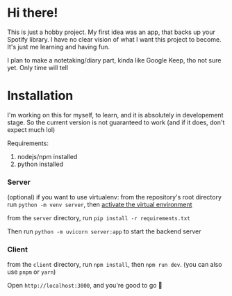 # Hi there!
This is just a hobby project. My first idea was an app, that backs up your Spotify library. I have no clear vision of what I want this project to become. It's just me learning and having fun.

I plan to make a notetaking/diary part, kinda like Google Keep, tho not sure yet. Only time will tell


# Installation
I'm working on this for myself, to learn, and it is absolutely in developement stage. So the current version is not guaranteed to work (and if it does, don't expect much lol)

Requirements:
1. nodejs/npm installed
2. python installed
### Server

(optional) if you want to use virtualenv: from the repository's root directory run `python -m venv server`, then [activate the virtual environment](https://docs.python.org/3/tutorial/venv.html#creating-virtual-environments)

from the `server` directory, run `pip install -r requirements.txt`

Then run `python -m uvicorn server:app` to start the backend server

### Client

from the `client` directory, run `npm install`, then `npm run dev`. (you can also use `pnpm` or `yarn`)

Open `http://localhost:3000`, and you're good to go 👏
